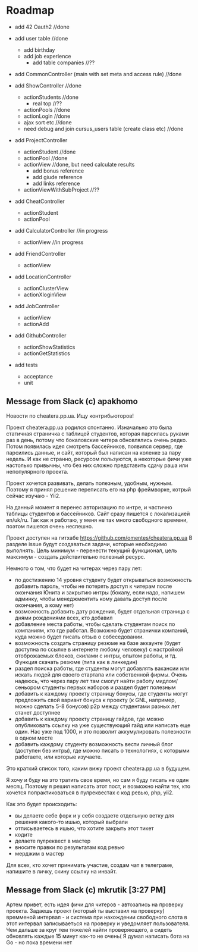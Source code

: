 # Roadmap 

- add 42 Oauth2 //done
- add user table //done
    - add birthday
    - add job experience
        - add table companies //??
        
- add CommonController (main with set meta and access rule) //done

- add ShowController //done
	- actionStudents  //done
		- real top //??
	- actionPools //done
	- actionLogin //done
	- ajax sort etc //done
	- need debug and join cursus_users table (create class etc) //done
	
- add ProjectController
	- actionStudent //done
	- actionPool //done
	- actionView //done, but need calculate results
		- add bonus reference
		- add giude reference
		- add links reference
	- actionViewWithSubProject //??

- add CheatController
	- actionStudent
	- actionPool

- add CalculatorController //in progress
	- actionView //in progress

- add FriendController
	- actionView

- add LocationController
	- actionClusterView
	- actionXloginView

- add JobController
	- actionView
	- actionAdd

- add GithubController
    - actionShowStatistics
    - actionGetStatistics
    
- add tests
    - acceptance
    - unit
    
## Message from Slack (c) apakhomo

Новости по cheatera.pp.ua. 
Ищу контрибьюторов!

Проект cheatera.pp.ua родился спонтанно. Изначально это была статичная страничка с таблицей студентов, которая парсилась руками раз в день, потому что бокаловские читера обновлялись очень редко. Потом появилась идея смотреть бассейников, появился сервер, где парсились данные, и сайт, который был написан на коленке за пару недель. И как не странно, ресурсом пользуются, а некоторые фичи уже настолько привычны, что без них сложно представить сдачу раша или непопулярного проекта.

Проект хочется развивать, делать полезным, удобным, нужным. Поэтому я принял решение переписать его на php фреймворке, котрый сейчас изучаю - Yii2. 

На данный момент я перенес авторизацию по интре, и частично таблицы студентов и бассейников. Сайт сразу пишется с локализацией en/uk/ru. Так как я работаю, у меня не так много свободного времени, поэтом пишется очень неспешно.

Проект доступен на гитхабе https://github.com/omentes/cheatera.pp.ua
В разделе issue будут создаваться задачи, которые необходимо выполнять. Цель минимум - перенести текущий функционал, цель максимум - создать действительно полезный ресурс.

Немного о том, что будет на читерах через пару лет:
- по достижению 14 уровня студенту будет открываться возможность добавить пароль, чтобы не потерять доступ к читерам после окончания Юнита и закрытию интры (бокалу, если надо, напишем админку, чтобы менеджментить кому давать доступ после окончания, а кому нет) 
- возможность добавить дату рождения, будет отдельная страница с днями рождениями всех, кто добавил
- добавление места работы, чтобы сделать студентам поиск по компаниям, кто где работал. Возможно будет странички компаний, куда можно будет писать отзыв о собеседовании. 
- возможность создать страницу резюме на базе аккаунте (будет доступна по ссылке в интернете любому человеку) с настройкой отоброжаемых блоков, скилами с интры, опытом работы, и тд. Функция скачать резюме (типа как в линкедин)
- раздел поиска работы, где студенты могут добавлять вакансии или искать людей для своего стартапа или собственной фирмы. Очень надеюсь, что через пару лет там смогут найти работу мидлом/сеньором студенты первых наборов и раздел будет полезным
- добавить к каждому проекту страницу бонусы, где студенты могут предложить свой вариант бонуса к проекту (к GNL, например, можно сделать 5-8 бонусов) p2p между студентами разных лет станет доступнее 
- добавить к каждому проекту страницу гайдов, где можно опубликовать ссылку на уже существующий гайд или написать еще один. Нас уже под 1000, и это позволит аккумулировать полезности в одном месте
- добавить каждому студенту возможность вести личный блог (доступен без интры), где можно писать о технологиях, с которыми работаете, или которые изучаете. 

Это краткий список того, каким вижу проект cheatera.pp.ua  в будущем. 

Я хочу и буду на это тратить свое время, но сам я буду писать не один месяц. Поэтому я решил написать этот пост, и возможно найти тех, кто хочется попрактиковаться в пулреквестах с код ревью, php, yii2.

Как это будет происходить:
- вы делаете себе форк и у себя создаете отдельную ветку для решения какого-то ишью, который выбрали
- отписываетесь в ишью, что хотите закрыть этот тикет
- кодите
- делаете пулреквест в мастер
- вносите правки по результатам код ревью
- мерджим в мастер

Для всех, кто хочет принимать участие, создам чат в телеграме, напишите в личку, скину ссылку на инвайт.


## Message from Slack (c) mkrutik [3:27 PM]
Артем привет,  есть идея фичи для читеров - автозапись на проверку проекта. Задаешь проект (который ты выставил на проверку)  времменой интервал - и система при нахождении свободного слота в этот интервал записываеться на проверку и уведомляет пользователя. Чем дальше за круг тем тяжелей найти проверяющего, а сидеть обновлять каждые 15 минут как-то не очень( Я думал написать бота на Go - но пока времени нет
